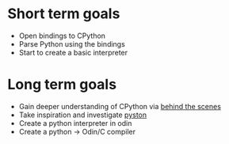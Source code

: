 # Short term goals

* Open bindings to CPython
* Parse Python using the bindings
* Start to create a basic interpreter

# Long term goals 

* Gain deeper understanding of CPython via [behind the scenes](https://tenthousandmeters.com/blog/python-behind-the-scenes-1-how-the-cpython-vm-works/)
* Take inspiration and investigate [pyston](https://github.com/pyston/pyston)
* Create a python interpreter in odin
* Create a python -> Odin/C compiler 